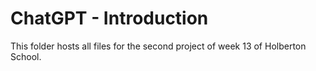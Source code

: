 # ChatGPT - Introduction

This folder hosts all files for the second project of week 13 of Holberton School.
